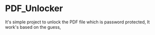 # PDF_Unlocker
It's simple project to unlock the PDF file which is password protected, It work's based on the guess,
